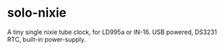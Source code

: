 # solo-nixie
A tiny single nixie tube clock, for LD995a or IN-16. USB powered, DS3231 RTC, built-in power-supply.
